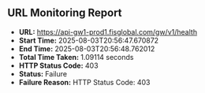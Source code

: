## URL Monitoring Report

- **URL:** https://api-gw1-prod1.fisglobal.com/gw/v1/health
- **Start Time:** 2025-08-03T20:56:47.670872
- **End Time:** 2025-08-03T20:56:48.762012
- **Total Time Taken:** 1.09114 seconds
- **HTTP Status Code:** 403
- **Status:** Failure
- **Failure Reason:** HTTP Status Code: 403
